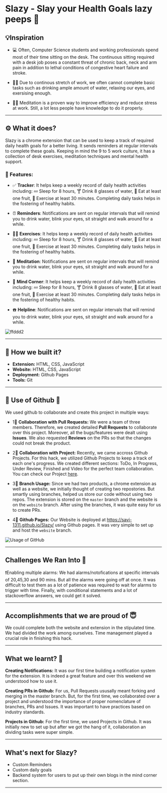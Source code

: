 # Slazy - Slay your Health Goals lazy peeps 🎯

## 💡Inspiration
* 💻 Often, Computer Science students and working professionals spend most of their time sitting on the desk. The continuous sitting required with a desk job poses a constant threat of chronic back, neck and arm pain in addition to lethal conditions of congestive heart failure and stroke.

* 🚴‍♂️ Due to continous stretch of work, we often cannot complete basic tasks such as drinking ample amount of water, relaxing our eyes, and exersising enough. 

* 🧘‍♀️ Meditation is a proven way to improve efficiency and reduce stress at work. Still, a lot less people have knowledge to do it properly.

***

## ⚙️ What it does?
Slazy is a chrome extension that can be used to keep a track of required daily health goals for a better living. It sends reminders at regular intervals to complete these goals. Keeping in mind the 9 to 5 work culture, it has a collection of desk exercises, meditation techniques and mental health support.

### 🚀 Features: 

* ✅ **Tracker**: 
It helps keep a weekly record of daily health activities including: 💤 Sleep for 8 hours, 🍸 Drink 8 glasses of water, 🍎 Eat at least one fruit, 🏃 Exercise at least 30 minutes. Completing daily tasks helps in the fostering of healthy habits.

* ⏰ **Reminders**: 
Notifications are sent on regular intervals that will remind you to drink water, blink your eyes, sit straight and walk around for a while.

* 🏃‍♀️ **Exercises**: 
It helps keep a weekly record of daily health activities including: 💤 Sleep for 8 hours, 🍸 Drink 8 glasses of water, 🍎 Eat at least one fruit, 🏃 Exercise at least 30 minutes. Completing daily tasks helps in the fostering of healthy habits.

* 🌸 **Meditation**: 
Notifications are sent on regular intervals that will remind you to drink water, blink your eyes, sit straight and walk around for a while.

* 🌱 **Mind Corner**: 
It helps keep a weekly record of daily health activities including: 💤 Sleep for 8 hours, 🍸 Drink 8 glasses of water, 🍎 Eat at least one fruit, 🏃 Exercise at least 30 minutes. Completing daily tasks helps in the fostering of healthy habits.

* ☎️ **Helpline**: 
Notifications are sent on regular intervals that will remind you to drink water, blink your eyes, sit straight and walk around for a while.

![ffddd2](https://user-images.githubusercontent.com/56017960/156911246-81d01a46-a625-4e23-a823-30132ebc1261.png)

***

## 🔧 How we built it?

* __Extension:__ HTML, CSS, JavaScript
* __Website:__ HTML, CSS, JavaScript
* __Deployment:__ Github Pages
* __Tools:__ Git

***
## 🔴 Use of Github 🔴

We used github to collaborate and create this project in multiple ways:

* 1⃣ **Collaboration with Pull Requests:** We were a team of three members. Therefore, we created detailed **Pull Requests** to collaborate over this project. Moreover, all the bugs/features were dealt using **Issues**. We also requested **Reviews** on the PRs so that the changes could not break the product.

* 2⃣ **Collaboration with Project:** Recently, we came accross Github Projects. For this hack, we utilized Github Projects to keep a track of each one's progress. We created different sections: ToDo, In Progress, Under Review, Finished and Video for the perfect team collaboration. You can check our Project [here](https://github.com/users/savi-1311/projects/3).

* 3⃣ **Branch Usage:** Since we had two products, a chrome extension as well as a website, we initially thought of creating two repostories. But smartly using branches, helped us store our code without using two repos. The extension is stored on the ```master``` branch and the website is on the ```website``` branch. After using the branches, it was quite easy for us to create PRs.

* 4⃣ **Github Pages:** Our Website is deployed at https://savi-1311.github.io/Slazy/ using Github pages. It was very simple to set up and host the ```website``` branch.

![Usage of GitHub](https://user-images.githubusercontent.com/56017960/156914134-fbd10ff5-fe21-4a2e-9232-a1c1b11f43ae.png)

***

## Challenges We Ran Into 🙁

❗️Enabling multiple alarms: We had alarms/notofications at specific intervals of 20,45,30 and 90 mins. But all the alarms were going off at once. It was difficult to test them as a lot of patience was required to wait for alarms to trigger with time. Finally, with conditional statements and a lot of stackoverflow answers, we could get it solved.

***

## Accomplishments that we are proud of 😇

We could complete both the website and extension in the stipulated time. We had divided the work among ourselves. Time management played a crucial role in finishing this hack.

***

## What we learnt? 🤔

**Creating Notifications:** It was our first time building a notification system for the extension. It is indeed a great feature and over this weekend we understood how to use it.

**Creating PRs in Github:** For us, Pull Requests ususally meant forking and merging in the master branch. But, for the first time, we collaborated over a project and understood the importance of proper nomenclature of branches, PRs and Issues. It was important to have practices based on industry standards.

**Projects in Github:** For the first time, we used Projects in Github. It was initially new to set up but after we got the hang of it, collaboration an dividing tasks were super simple.

***

## What's next for Slazy?
* Custom Reminders
* Custom daily goals
* Backend system for users to put up their own blogs in the mind corner section.



***
